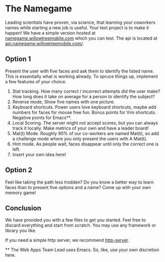 # The Namegame

Leading scientists have proven, via science, that learning your coworkers names while starting a new job is useful. Your test project is to make it happen! We have a simple version hosted at [namegame.willowtreemobile.com](http://namegame.willowtreemobile.com/) which you can test. The api is located at [api.namegame.willowtreemobile.com/](api.namegame.willowtreemobile.com/).

## Option 1

Present the user with five faces and ask them to identify the listed name. This is essentially what is working already. To spruce things up, implement a few features of your choice.

1. Stat tracking. How many correct / incorrect attempts did the user make? How long does it take on average for a person to identify the subject?
2. Reverse mode, Show five names with one picture.
3. Keyboard shortcuts. Power users love keyboard shortcuts, maybe add numbers for faces for mouse free fun. Bonus points for Vim shortcuts. Negative points for Emacs**.
4. Local Scoring. The server might not accept scores, but you can always track it locally. Make metrics of your own and have a leader board!
5. Mat(t) Mode. Roughly 90% of our co-workers are named Mat(t), so add a challenge mode where you only present the users with A Mat(t).
6. Hint mode. As people wait, faces disappear until only the correct one is left.
7. Insert your own idea here!


## Option 2

Feel like taking the path less trodden? Do you know a better way to learn faces than to present five options and a name? Come up with your own memory game!

## Conclusion

We have provided you with a few files to get you started. Feel free to discard everything and start from scratch. You may use any framework or library you like.

If you need a simple http server, we recommend [http-server](https://www.npmjs.org/package/http-server).

** The Web Apps Team Lead uses Emacs. So, like, use your own discretion here.
